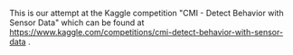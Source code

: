 This is our attempt at the Kaggle competition "CMI - Detect Behavior with Sensor Data" which can be found at https://www.kaggle.com/competitions/cmi-detect-behavior-with-sensor-data .  
